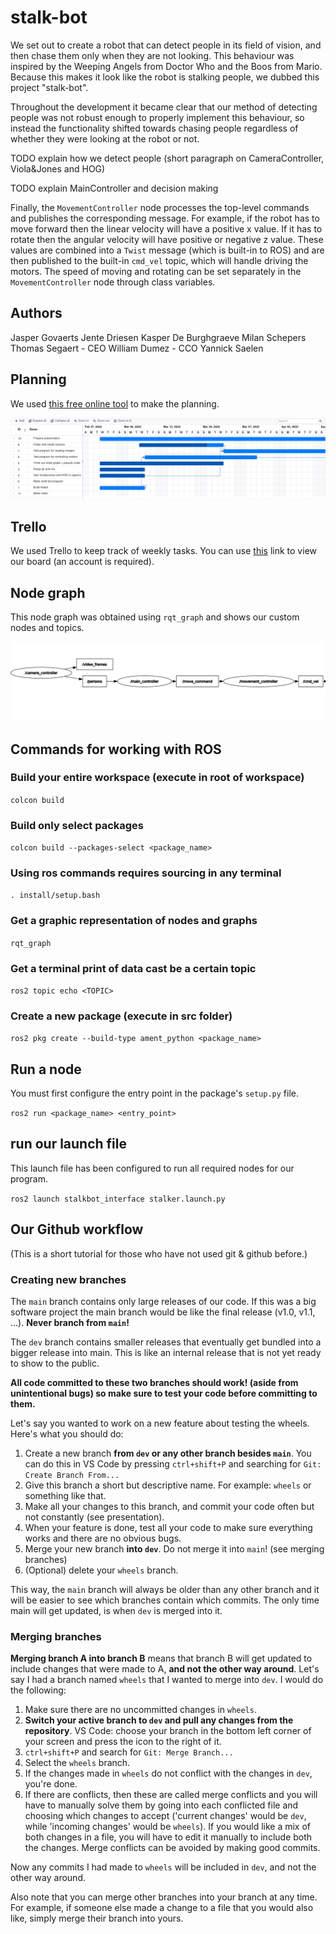 # stalk-bot

We set out to create a robot that can detect people in its field of vision, and then chase them only when they are not looking. This behaviour was inspired by the Weeping Angels from Doctor Who and the Boos from Mario. Because this makes it look like the robot is stalking people, we dubbed this project "stalk-bot".

Throughout the development it became clear that our method of detecting people was not robust enough to properly implement this behaviour, so instead the functionality shifted towards chasing people regardless of whether they were looking at the robot or not.

TODO explain how we detect people (short paragraph on CameraController, Viola&Jones and HOG)

TODO explain MainController and decision making

Finally, the `MovementController` node processes the top-level commands and publishes the corresponding message. For example, if the robot has to move forward then the linear velocity will have a positive x value. If it has to rotate then the angular velocity will have positive or negative z value. These values are combined into a `Twist` message (which is built-in to ROS) and are then published to the built-in `cmd_vel` topic, which will handle driving the motors. The speed of moving and rotating can be set separately in the `MovementController` node through class variables.


## Authors

Jasper Govaerts
Jente Driesen
Kasper De Burghgraeve
Milan Schepers
Thomas Segaert - CEO
William Dumez - CCO
Yannick Saelen

## Planning

We used [this free online tool](https://www.onlinegantt.com/#/gantt) to make the planning.

![Our planning](./planning/Online%20Gantt%2020220323.png)

## Trello

We used Trello to keep track of weekly tasks. You can use [this](https://l.messenger.com/l.php?u=https%3A%2F%2Ftrello.com%2Finvite%2Fb%2FQkdTKCNW%2Fafb660e5a34bca409ec5872ddadd8a15%2Fsee-angel-reaper&h=AT2c3liH4tApPf6vF7y0Qi7hXzygbg4yvLcawCJspPnR2KjIR9o0D7gD_35xUjHTYKHUeP-hmoa6xIr8warRBGQTGQ_0cBfCNw11fAAkOf_A4Bvl94JuEjb3T3zX4W1TP1ScKClaPWUcYw) link to view our board (an account is required).

## Node graph

This node graph was obtained using `rqt_graph` and shows our custom nodes and topics.

![Node graph](./data_files/rosgraph-ours-cropped.png)

## Commands for working with ROS

### Build your entire workspace (execute in root of workspace)

`colcon build` 

### Build only select packages

`colcon build --packages-select <package_name>`

### Using ros commands requires sourcing in any terminal

`. install/setup.bash`

### Get a graphic representation of nodes and graphs

`rqt_graph`

### Get a terminal print of data cast be a certain topic

`ros2 topic echo <TOPIC>`

### Create a new package (execute in src folder)

`ros2 pkg create --build-type ament_python <package_name>`

## Run a node

You must first configure the entry point in the package's `setup.py` file.

`ros2 run <package_name> <entry_point>`

## run our launch file

This launch file has been configured to run all required nodes for our program.

`ros2 launch stalkbot_interface stalker.launch.py`

## Our Github workflow

(This is a short tutorial for those who have not used git & github before.)

### Creating new branches

The `main` branch contains only large releases of our code. If this was a big software project the main branch would be like the final release (v1.0, v1.1, ...). **Never branch from `main`!**

The `dev` branch contains smaller releases that eventually get bundled into a bigger release into main. This is like an internal release that is not yet ready to show to the public.

**All code committed to these two branches should work! (aside from unintentional bugs) so make sure to test your code before committing to them.**

Let's say you wanted to work on a new feature about testing the wheels. Here's what you should do:
1. Create a new branch **from `dev` or any other branch besides `main`**.
   You can do this in VS Code by pressing `ctrl+shift+P` and searching for `Git: Create Branch From...`
2. Give this branch a short but descriptive name. For example: `wheels` or something like that.
3. Make all your changes to this branch, and commit your code often but not constantly (see presentation).
4. When your feature is done, test all your code to make sure everything works and there are no obvious bugs.
5. Merge your new branch **into `dev`**. Do not merge it into `main`! (see merging branches)
6. (Optional) delete your `wheels` branch.
   
This way, the `main` branch will always be older than any other branch and it will be easier to see which branches contain which commits. The only time main will get updated, is when `dev` is merged into it.

### Merging branches

**Merging branch A into branch B** means that branch B will get updated to include changes that were made to A, **and not the other way around**. Let's say I had a branch named `wheels` that I wanted to merge into `dev`. I would do the following:

1. Make sure there are no uncommitted changes in `wheels`.
2. **Switch your active branch to `dev` and pull any changes from the repository**. VS Code: choose your branch in the bottom left corner of your screen and press the icon to the right of it.
3. `ctrl+shift+P` and search for `Git: Merge Branch...`
4. Select the `wheels` branch.
5. If the changes made in `wheels` do not conflict with the changes in `dev`, you're done.
6. If there are conflicts, then these are called merge conflicts and you will have to manually solve them by going into each conflicted file and choosing which changes to accept ('current changes' would be `dev`, while 'incoming changes' would be `wheels`). If you would like a mix of both changes in a file, you will have to edit it manually to include both the changes.
   Merge conflicts can be avoided by making good commits.

Now any commits I had made to `wheels` will be included in `dev`, and not the other way around. 

Also note that you can merge other branches into your branch at any time. For example, if someone else made a change to a file that you would also like, simply merge their branch into yours.